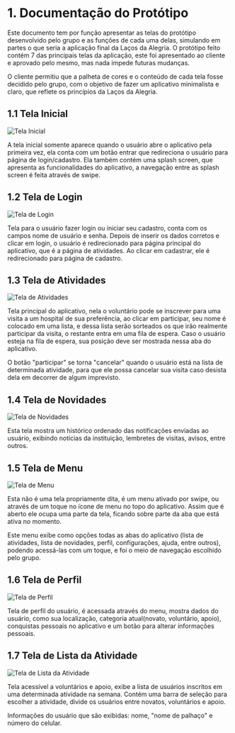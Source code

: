 # 1. Documentação do Protótipo
Este documento tem por função apresentar as telas do protótipo desenvolvido pelo grupo e as funções de cada uma delas, simulando em partes o que seria a aplicação final da Laços da Alegria. O protótipo feito contém 7 das principais telas da aplicação, este foi apresentado ao cliente e aprovado pelo mesmo, mas nada impede futuras mudanças.

O cliente permitiu que a palheta de cores e o conteúdo de cada tela fosse decidido pelo grupo, com o objetivo de fazer um aplicativo minimalista e claro, que reflete os princípios da Laços da Alegria.

## 1.1 Tela Inicial
![Tela Inicial](images/tela_inicial.png)

A tela inicial somente aparece quando o usuário abre o aplicativo pela primeira vez, ela conta com um botão entrar que redireciona o usuário para página de login/cadastro. Ela também contém uma splash screen, que apresenta as funcionalidades do aplicativo, a navegação entre as splash screen é feita através de swipe.

## 1.2 Tela de Login
![Tela de Login](images/tela_de_login.png)

Tela para o usuário fazer login ou iniciar seu cadastro, conta com os campos nome de usuário e senha. Depois de inserir os dados corretos e clicar em login, o usuário é redirecionado para página principal do aplicativo, que é a página de atividades.
Ao clicar em cadastrar, ele é redirecionado para página de cadastro.

## 1.3 Tela de Atividades
![Tela de Atividades](images/tela_de_atividades.png)

Tela principal do aplicativo, nela o voluntário pode se inscrever para uma visita a um hospital de sua preferência, ao clicar em participar, seu nome é colocado em uma lista, e dessa lista serão sorteados os que irão realmente participar da visita, o restante entra em uma fila de espera. Caso o usuário esteja na fila de espera, sua posição deve ser mostrada nessa aba do aplicativo.

O botão "participar" se torna "cancelar" quando o usuário está na lista de determinada atividade, para que ele possa cancelar sua visita caso desista dela em decorrer de algum imprevisto.

## 1.4 Tela de Novidades
![Tela de Novidades](images/tela_de_novidades.png) <br>

Esta tela mostra um histórico ordenado das notificações enviadas ao usuário, exibindo notícias da instituição, lembretes de visitas, avisos, entre outros.

## 1.5 Tela de Menu
![Tela de Menu](images/tela_de_menu.png) <br>

Esta não é uma tela propriamente dita, é um menu ativado por swipe, ou através de um toque no ícone de menu no topo do aplicativo. Assim que é aberto ele ocupa uma parte da tela, ficando sobre parte da aba que está ativa no momento.

Este menu exibe como opções todas as abas do aplicativo (lista de atividades, lista de novidades, perfil, configurações, ajuda, entre outros), podendo acessá-las com um toque, e foi o meio de navegação escolhido pelo grupo.

## 1.6 Tela de Perfil
![Tela de Perfil](images/tela_de_perfil.png) <br>

Tela de perfil do usuário, é acessada através do menu, mostra dados do usuário, como sua localização, categoria atual(novato, voluntário, apoio), conquistas pessoais no aplicativo e um botão para alterar informações pessoais.

## 1.7 Tela de Lista da Atividade
![Tela de Lista da Atividade](images/tela_de_lista.png) <br>

Tela acessível a voluntários e apoio, exibe a lista de usuários inscritos em uma determinada atividade na semana. Contém uma barra de seleção para escolher a atividade, divide os usuários entre novatos, voluntários e apoio.

Informações do usuário que são exibidas: nome, "nome de palhaço" e número do celular.
